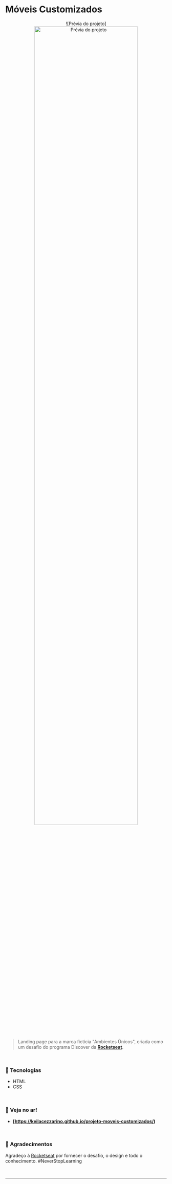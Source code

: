 # Móveis Customizados 

<p align="center">
  ![Prévia do projeto]
  <img src="https://github.com/user-attachments/assets/856dd5ee-c9d6-4dd6-b53e-1ba7deeb6b02" alt="Prévia do projeto" width="80%">

</p>

<br>

> Landing page para a marca fictícia "Ambientes Únicos", criada como um desafio do programa Discover da **[Rocketseat](https://www.rocketseat.com.br/)**.

<br>

### 🚀 Tecnologias

- HTML
- CSS

<br>

### 🔗 Veja no ar!

- **[https://keilacezzarino.github.io/projeto-moveis-customizados/)**

<br>

### 🙏 Agradecimentos

Agradeço à [Rocketseat](https://www.rocketseat.com.br/) por fornecer o desafio, o design e todo o conhecimento. #NeverStopLearning

<br>

---
